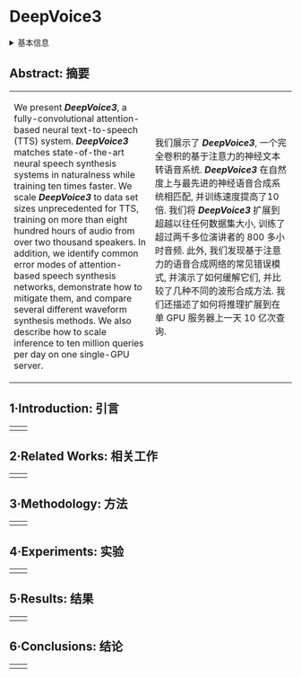 # DeepVoice3

<details>
<summary>基本信息</summary>

- 标题: "Deep Voice 3: Scaling Text-to-Speech with Convolutional Sequence Learning"
- 作者:
  - 01 Wei Ping
  - 02 Kainan Peng
  - 03 Andrew Gibiansky
  - 04 Sercan O.Arik
  - 05 Ajay Kannan
  - 06 Sharan Narang
  - 07 Jonathan Raiman
  - 08 John Miller
- 链接:
  - [ArXiv](https://arxiv.org/abs/1710.07654)
  - [Publication](https://openreview.net/forum?id=HJtEm4p6Z)
  - [Github]()
  - [Demo]()
- 文件:
  - [ArXiv]()
  - [Publication] #TODO

</details>

## Abstract: 摘要

<table><tr><td width="50%">

We present ***DeepVoice3***, a fully-convolutional attention-based neural text-to-speech (TTS) system.
***DeepVoice3*** matches state-of-the-art neural speech synthesis systems in naturalness while training ten times faster.
We scale ***DeepVoice3*** to data set sizes unprecedented for TTS, training on more than eight hundred hours of audio from over two thousand speakers.
In addition, we identify common error modes of attention-based speech synthesis networks, demonstrate how to mitigate them, and compare several different waveform synthesis methods.
We also describe how to scale inference to ten million queries per day on one single-GPU server.

</td><td>

我们展示了 ***DeepVoice3***, 一个完全卷积的基于注意力的神经文本转语音系统.
***DeepVoice3*** 在自然度上与最先进的神经语音合成系统相匹配, 并训练速度提高了10倍.
我们将 ***DeepVoice3*** 扩展到超越以往任何数据集大小, 训练了超过两千多位演讲者的 800 多小时音频.
此外, 我们发现基于注意力的语音合成网络的常见错误模式, 并演示了如何缓解它们, 并比较了几种不同的波形合成方法.
我们还描述了如何将推理扩展到在单 GPU 服务器上一天 10 亿次查询.

</td></tr></table>

## 1·Introduction: 引言

<table><tr><td width="50%">

</td></tr></table>

## 2·Related Works: 相关工作

<table><tr><td width="50%">

</td></tr></table>

## 3·Methodology: 方法

<table><tr><td width="50%">

</td></tr></table>

## 4·Experiments: 实验

<table><tr><td width="50%">

</td></tr></table>

## 5·Results: 结果

<table><tr><td width="50%">

</td></tr></table>

## 6·Conclusions: 结论

<table><tr><td width="50%">

</td></tr></table>
